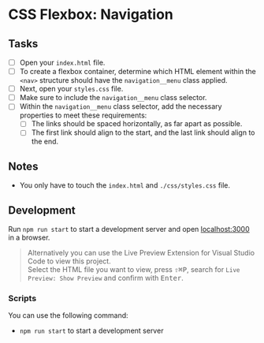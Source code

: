 # CSS Flexbox: Navigation

## Tasks

- [ ] Open your `index.html` file.
- [ ] To create a flexbox container, determine which HTML element within the `<nav>` structure should have the `navigation__menu` class applied.
- [ ] Next, open your `styles.css` file.
- [ ] Make sure to include the `navigation__menu` class selector.
- [ ] Within the `navigation__menu` class selector, add the necessary properties to meet these requirements:
  - [ ] The links should be spaced horizontally, as far apart as possible.
  - [ ] The first link should align to the start, and the last link should align to the end.

## Notes

- You only have to touch the `index.html` and `./css/styles.css` file.

## Development

Run `npm run start` to start a development server and open [localhost:3000](http://localhost:3000) in a browser.

> Alternatively you can use the Live Preview Extension for Visual Studio Code to view this project.  
> Select the HTML file you want to view, press <kbd>⇧</kbd><kbd>⌘</kbd><kbd>P</kbd>, search for `Live Preview: Show Preview` and confirm with <kbd>Enter</kbd>.

### Scripts

You can use the following command:

- `npm run start` to start a development server
